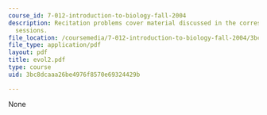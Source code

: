 ```yaml
---
course_id: 7-012-introduction-to-biology-fall-2004
description: Recitation problems cover material discussed in the corresponding lecture
  sessions.
file_location: /coursemedia/7-012-introduction-to-biology-fall-2004/3bc8dcaaa26be4976f8570e69324429b_evol2.pdf
file_type: application/pdf
layout: pdf
title: evol2.pdf
type: course
uid: 3bc8dcaaa26be4976f8570e69324429b

---
```

None